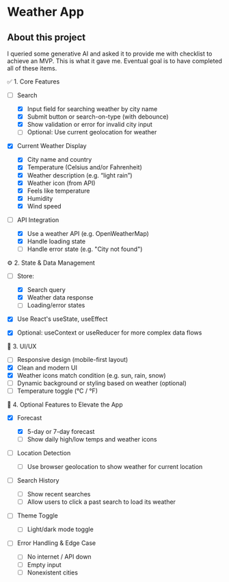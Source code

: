 # Weather App

## About this project

I queried some generative AI and asked it to provide me with checklist to achieve an MVP. This is what it gave me. Eventual goal is to have completed all of these items.

✅ 1. Core Features

- [ ] Search

  - [x] Input field for searching weather by city name
  - [x] Submit button or search-on-type (with debounce)
  - [x] Show validation or error for invalid city input
  - [ ] Optional: Use current geolocation for weather

- [x] Current Weather Display

  - [x] City name and country
  - [x] Temperature (Celsius and/or Fahrenheit)
  - [x] Weather description (e.g. “light rain”)
  - [x] Weather icon (from API)
  - [x] Feels like temperature
  - [x] Humidity
  - [x] Wind speed

- [ ] API Integration

  - [x] Use a weather API (e.g. OpenWeatherMap)
  - [x] Handle loading state
  - [ ] Handle error state (e.g. "City not found")

⚙️ 2. State & Data Management

- [ ] Store:

  - [x] Search query
  - [x] Weather data response
  - [ ] Loading/error states

- [x] Use React's useState, useEffect
- [x] Optional: useContext or useReducer for more complex data flows

🎨 3. UI/UX

- [ ] Responsive design (mobile-first layout)
- [x] Clean and modern UI
- [x] Weather icons match condition (e.g. sun, rain, snow)
- [ ] Dynamic background or styling based on weather (optional)
- [ ] Temperature toggle (°C / °F)

🧪 4. Optional Features to Elevate the App

- [x] Forecast

  - [x] 5-day or 7-day forecast
  - [ ] Show daily high/low temps and weather icons

- [ ] Location Detection

  - [ ] Use browser geolocation to show weather for current location

- [ ] Search History

  - [ ] Show recent searches
  - [ ] Allow users to click a past search to load its weather

- [ ] Theme Toggle

  - [ ] Light/dark mode toggle

- [ ] Error Handling & Edge Case
  - [ ] No internet / API down
  - [ ] Empty input
  - [ ] Nonexistent cities
